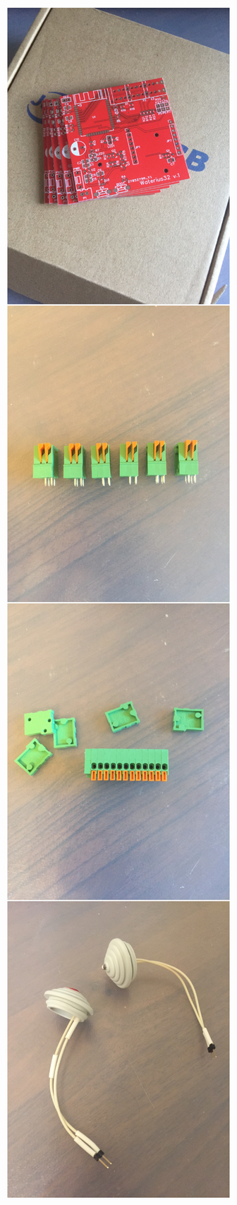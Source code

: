 ![](images/IMG_7866.JPG "Boards")
![](images/IMG_7867.JPG "")
![](images/IMG_7868.JPG "")
![](images/IMG_7869.JPG "")
